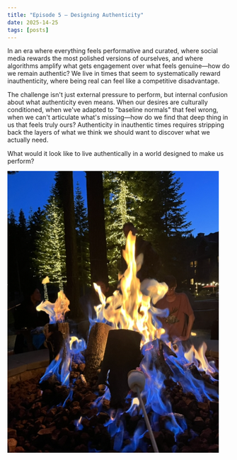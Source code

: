 ```yaml
---
title: "Episode 5 – Designing Authenticity"
date: 2025-14-25
tags: [posts]
---
```



In an era where everything feels performative and curated, where social media rewards the most polished versions of ourselves, and where algorithms amplify what gets engagement over what feels genuine—how do we remain authentic? We live in times that seem to systematically reward inauthenticity, where being real can feel like a competitive disadvantage.

The challenge isn't just external pressure to perform, but internal confusion about what authenticity even means. When our desires are culturally conditioned, when we've adapted to "baseline normals" that feel wrong, when we can't articulate what's missing—how do we find that deep thing in us that feels truly ours? Authenticity in inauthentic times requires stripping back the layers of what we think we should want to discover what we actually need.

What would it look like to live authentically in a world designed to make us perform?


![This image black and white](/posts/fire.jpg)